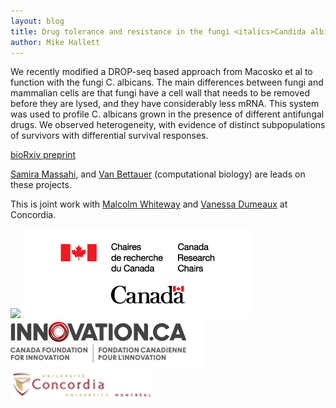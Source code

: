 ```yaml
---
layout: blog
title: Drug tolerance and resistance in the fungi <italics>Candida albicans</italics>
author: Mike Hallett
---
```


We recently modified a DROP-seq based approach from Macosko et al to function with the fungi C. albicans. The main differences between fungi and mammalian cells are that fungi have a cell wall that needs to be removed before they are lysed, and they have considerably less mRNA. This system was used to profile  C. albicans grown in the presence of different antifungal drugs. We observed heterogeneity, with evidence of distinct subpopulations of survivors with differential survival responses.

[bioRxiv preprint](https://www.biorxiv.org/content/10.1101/2020.01.21.914549v1)


[Samira Massahi](https://www.mikehallett.science/team/samira-massahi/), 
and [Van Bettauer](https://www.mikehallett.science/team/van-bettauer/) (computational biology) are leads on these projects.

This is joint work with [Malcolm Whiteway](https://sites.google.com/site/whitewaylab/home) and [Vanessa Dumeaux](https://lab-dumeaux.science/cv) at Concordia. 


<img class="pull-left" src="/images/nserc.png">
<img class="pull-left" src="/images/crc.png">
<img class="pull-left" src="/images/Innovation_Logo.png">
<img class="pull-left" src="/images/concordia.logo.big.png">
